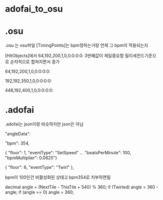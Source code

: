 # adofai_to_osu


# .osu
.osu 는 osu파일 
[TimingPoints]는 bpm정하는거랑 언제 그 bpm이 적용되는지

[HitObjects]에서 64,192,200,1,0,0:0:0:0: 3번째값이 제일중요함 밀리세컨드기준으로 순차적으로 합쳐지면서 증가

64,192,200,1,0,0:0:0:0:

192,192,350,1,0,0:0:0:0:

448,192,400,1,0,0:0:0:0:


# .adofai
.adofai는 json이랑 비슷하지만 json은 아님


"angleData":

"bpm": 354,	

{ "floor": 1, "eventType": "SetSpeed" ... "beatsPerMinute": 100, "bpmMultiplier": 0.0625"}

{ "floor": 6, "eventType": "Twirl" },

bpm이 100인건 비활성화된 상태고 bpm354로 치부하면됨


decimal angle = (NextTile - ThisTile + 540) % 360;
if (Twirled) angle = 360 - angle;
if (angle == 0) angle = 360;
